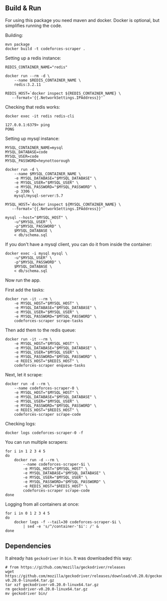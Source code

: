 ## Build & Run

For using this package you need maven and docker.
Docker is optional, but simplifies running the code.

Building:

    mvn package
    docker build -t codeforces-scraper .

Setting up a redis instance:

    REDIS_CONTAINER_NAME="redis"

    docker run --rm -d \
        --name $REDIS_CONTAINER_NAME \
        redis:3.2.11

    REDIS_HOST=`docker inspect ${REDIS_CONTAINER_NAME} \
       --format='{{.NetworkSettings.IPAddress}}'`

Checking that redis works:

    docker exec -it redis redis-cli

    127.0.0.1:6379> ping
    PONG

Setting up mysql instance:

    MYSQL_CONTAINER_NAME=mysql
    MYSQL_DATABASE=code
    MYSQL_USER=code
    MYSQL_PASSWORD=heynottoorough

    docker run -d \
        --name $MYSQL_CONTAINER_NAME \
        -e MYSQL_DATABASE="$MYSQL_DATABASE" \
        -e MYSQL_USER="$MYSQL_USER" \
        -e MYSQL_PASSWORD="$MYSQL_PASSWORD" \
        -p 3306 \
        mysql/mysql-server:5.7

    MYSQL_HOST=`docker inspect ${MYSQL_CONTAINER_NAME} \
       --format='{{.NetworkSettings.IPAddress}}'`

    mysql --host="$MYSQL_HOST" \
        -u"$MYSQL_USER" \
        -p"$MYSQL_PASSWORD" \
        $MYSQL_DATABASE \
        < db/schema.sql

If you don't have a mysql client, you can do it from inside the container:

    docker exec -i mysql mysql \
        -u"$MYSQL_USER" \
        -p"$MYSQL_PASSWORD" \
        $MYSQL_DATABASE \
        < db/schema.sql

Now run the app.

First add the tasks:

    docker run -it --rm \
        -e MYSQL_HOST="$MYSQL_HOST" \
        -e MYSQL_DATABASE="$MYSQL_DATABASE" \
        -e MYSQL_USER="$MYSQL_USER" \
        -e MYSQL_PASSWORD="$MYSQL_PASSWORD" \
        codeforces-scraper scrape-tasks

Then add them to the redis queue:

    docker run -it --rm \
        -e MYSQL_HOST="$MYSQL_HOST" \
        -e MYSQL_DATABASE="$MYSQL_DATABASE" \
        -e MYSQL_USER="$MYSQL_USER" \
        -e MYSQL_PASSWORD="$MYSQL_PASSWORD" \
        -e REDIS_HOST="$REDIS_HOST" \
        codeforces-scraper enqueue-tasks


Next, let it scrape:

    docker run -d --rm \
        --name codeforces-scraper-0 \
        -e MYSQL_HOST="$MYSQL_HOST" \
        -e MYSQL_DATABASE="$MYSQL_DATABASE" \
        -e MYSQL_USER="$MYSQL_USER" \
        -e MYSQL_PASSWORD="$MYSQL_PASSWORD" \
        -e REDIS_HOST="$REDIS_HOST" \
        codeforces-scraper scrape-code


Checking logs:

    docker logs codeforces-scraper-0 -f


You can run multiple scrapers:

    for i in 1 2 3 4 5
    do
        docker run -d --rm \
            --name codeforces-scraper-$i \
            -e MYSQL_HOST="$MYSQL_HOST" \
            -e MYSQL_DATABASE="$MYSQL_DATABASE" \
            -e MYSQL_USER="$MYSQL_USER" \
            -e MYSQL_PASSWORD="$MYSQL_PASSWORD" \
            -e REDIS_HOST="$REDIS_HOST" \
            codeforces-scraper scrape-code
    done

Logging from all containers at once:

    for i in 0 1 2 3 4 5
    do
        docker logs -f --tail=30 codeforces-scraper-$i \
            | sed -e 's/^/container-'$i': /' &
    done


## Dependencies

It already has `geckodriver` in `bin`. It was downloaded this way:

    # from https://github.com/mozilla/geckodriver/releases
    wget https://github.com/mozilla/geckodriver/releases/download/v0.20.0/geckodriver-v0.20.0-linux64.tar.gz
    tar xzf geckodriver-v0.20.0-linux64.tar.gz
    rm geckodriver-v0.20.0-linux64.tar.gz
    mv geckodriver bin/
